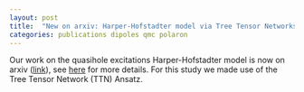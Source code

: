 ```yaml
---
layout: post
title:  "New on arxiv: Harper-Hofstadter model via Tree Tensor Networks"
categories: publications dipoles qmc polaron
---
```


Our work on the quasihole excitations Harper-Hofstadter model is now on arxiv ([link][link-arxiv]), see [here][link-research] for more details.
For this study we made use of the Tree Tensor Network (TTN) Ansatz.

[link-arxiv]: https://arxiv.org/abs/1910.05222
[link-research]: /research.html#anyons
